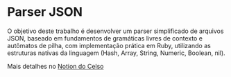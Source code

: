 # Parser JSON

O objetivo deste trabalho é desenvolver um parser simplificado de arquivos JSON, baseado em fundamentos de gramáticas livres de contexto e autômatos de pilha, com implementação prática em Ruby, utilizando as estruturas nativas da linguagem (Hash, Array, String, Numeric, Boolean, nil).

Mais detalhes no [Notion do Celso](https://crivelaro.notion.site/Parser-de-Linguagens-Markdown-17e679df24364a398f6a1907ea6d7c3f)
